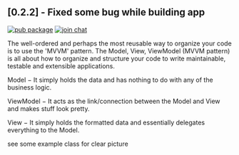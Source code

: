 ## [0.2.2] -  Fixed some bug while building app
[![pub package](https://img.shields.io/pub/v/mvvm_flutter.svg)](https://pub.dev/packages/mvvm_flutter)
[![join chat](https://badges.gitter.im/unicreators/mvvm_flutter.svg)](https://gitter.im/unicreators/mvvm_flutter)


The well-ordered and perhaps the most reusable way to organize your code is to use the 'MVVM' pattern. The Model, View, ViewModel (MVVM pattern) is all about  how to organize and structure your code to write maintainable, testable and extensible applications.

Model − It simply holds the data and has nothing to do with any of the business logic.

ViewModel − It acts as the link/connection between the Model and View and makes stuff look pretty.

View − It simply holds the formatted data and essentially delegates everything to the Model.

see some example class for clear picture

